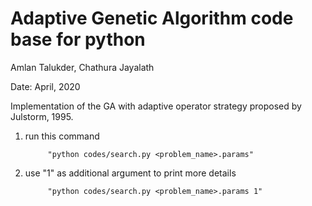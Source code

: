 # Adaptive Genetic Algorithm code base for python

Amlan Talukder, Chathura Jayalath

Date: April, 2020

Implementation of the GA with adaptive operator strategy proposed by Julstorm, 1995.

1. run this command 

            "python codes/search.py <problem_name>.params"

2. use "1" as additional argument to print more details

            "python codes/search.py <problem_name>.params 1"
